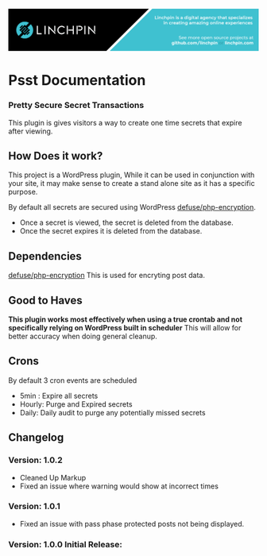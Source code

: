 ![Linchpin](https://github.com/linchpin/brand-assets/raw/master/github-opensource-banner.png)

# Psst Documentation

### Pretty Secure Secret Transactions

This plugin is gives visitors a way to create one time secrets that expire after viewing.

## How Does it work?

This project is a WordPress plugin, While it can be used in conjunction with your site, it may make sense to create a stand alone site as it has a specific purpose.

By default all secrets are secured using WordPress [defuse/php-encryption](https://github.com/defuse/php-encryption).
* Once a secret is viewed, the secret is deleted from the database.
* Once the secret expires it is deleted from the database.

## Dependencies

[defuse/php-encryption](https://github.com/defuse/php-encryption) This is used for encryting post data.

## Good to Haves

**This plugin works most effectively when using a true crontab and not specifically relying on WordPress built in scheduler** This will allow for better accuracy when doing general cleanup.

## Crons

By default 3 cron events are scheduled
* 5min : Expire all secrets
* Hourly: Purge and Expired secrets
* Daily: Daily audit to purge any potentially missed secrets

## Changelog

### Version: 1.0.2
 * Cleaned Up Markup
 * Fixed an issue where warning would show at incorrect times

### Version: 1.0.1
 * Fixed an issue with pass phase protected posts not being displayed.

### Version: 1.0.0 Initial Release:

